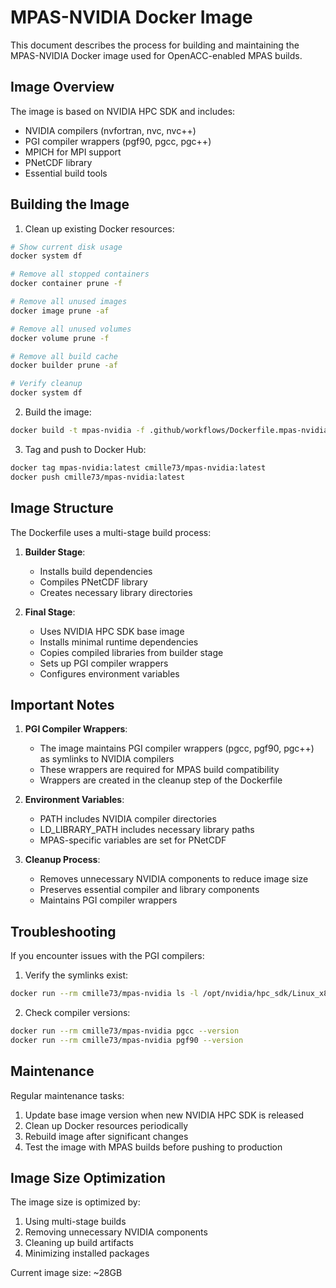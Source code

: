 # MPAS-NVIDIA Docker Image

This document describes the process for building and maintaining the MPAS-NVIDIA Docker image used for OpenACC-enabled MPAS builds.

## Image Overview

The image is based on NVIDIA HPC SDK and includes:
- NVIDIA compilers (nvfortran, nvc, nvc++)
- PGI compiler wrappers (pgf90, pgcc, pgc++)
- MPICH for MPI support
- PNetCDF library
- Essential build tools

## Building the Image

1. Clean up existing Docker resources:
```bash
# Show current disk usage
docker system df

# Remove all stopped containers
docker container prune -f

# Remove all unused images
docker image prune -af

# Remove all unused volumes
docker volume prune -f

# Remove all build cache
docker builder prune -af

# Verify cleanup
docker system df
```

2. Build the image:
```bash
docker build -t mpas-nvidia -f .github/workflows/Dockerfile.mpas-nvidia .
```

3. Tag and push to Docker Hub:
```bash
docker tag mpas-nvidia:latest cmille73/mpas-nvidia:latest
docker push cmille73/mpas-nvidia:latest
```

## Image Structure

The Dockerfile uses a multi-stage build process:

1. **Builder Stage**:
   - Installs build dependencies
   - Compiles PNetCDF library
   - Creates necessary library directories

2. **Final Stage**:
   - Uses NVIDIA HPC SDK base image
   - Installs minimal runtime dependencies
   - Copies compiled libraries from builder stage
   - Sets up PGI compiler wrappers
   - Configures environment variables

## Important Notes

1. **PGI Compiler Wrappers**:
   - The image maintains PGI compiler wrappers (pgcc, pgf90, pgc++) as symlinks to NVIDIA compilers
   - These wrappers are required for MPAS build compatibility
   - Wrappers are created in the cleanup step of the Dockerfile

2. **Environment Variables**:
   - PATH includes NVIDIA compiler directories
   - LD_LIBRARY_PATH includes necessary library paths
   - MPAS-specific variables are set for PNetCDF

3. **Cleanup Process**:
   - Removes unnecessary NVIDIA components to reduce image size
   - Preserves essential compiler and library components
   - Maintains PGI compiler wrappers

## Troubleshooting

If you encounter issues with the PGI compilers:
1. Verify the symlinks exist:
```bash
docker run --rm cmille73/mpas-nvidia ls -l /opt/nvidia/hpc_sdk/Linux_x86_64/25.3/compilers/bin/pg*
```

2. Check compiler versions:
```bash
docker run --rm cmille73/mpas-nvidia pgcc --version
docker run --rm cmille73/mpas-nvidia pgf90 --version
```

## Maintenance

Regular maintenance tasks:
1. Update base image version when new NVIDIA HPC SDK is released
2. Clean up Docker resources periodically
3. Rebuild image after significant changes
4. Test the image with MPAS builds before pushing to production

## Image Size Optimization

The image size is optimized by:
1. Using multi-stage builds
2. Removing unnecessary NVIDIA components
3. Cleaning up build artifacts
4. Minimizing installed packages

Current image size: ~28GB 